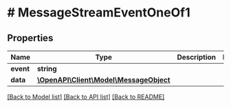 # # MessageStreamEventOneOf1

## Properties

Name | Type | Description | Notes
------------ | ------------- | ------------- | -------------
**event** | **string** |  |
**data** | [**\OpenAPI\Client\Model\MessageObject**](MessageObject.md) |  |

[[Back to Model list]](../../README.md#models) [[Back to API list]](../../README.md#endpoints) [[Back to README]](../../README.md)
